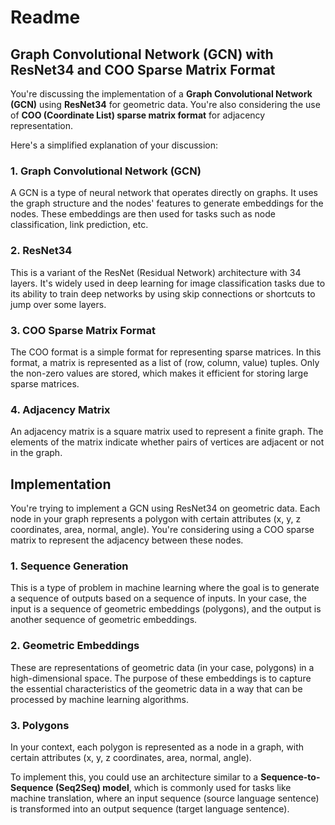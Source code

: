 # Readme

## Graph Convolutional Network (GCN) with ResNet34 and COO Sparse Matrix Format

You're discussing the implementation of a **Graph Convolutional Network (GCN)** using **ResNet34** for geometric data. You're also considering the use of **COO (Coordinate List) sparse matrix format** for adjacency representation.

Here's a simplified explanation of your discussion:

### 1. Graph Convolutional Network (GCN)

A GCN is a type of neural network that operates directly on graphs. It uses the graph structure and the nodes' features to generate embeddings for the nodes. These embeddings are then used for tasks such as node classification, link prediction, etc.

### 2. ResNet34

This is a variant of the ResNet (Residual Network) architecture with 34 layers. It's widely used in deep learning for image classification tasks due to its ability to train deep networks by using skip connections or shortcuts to jump over some layers.

### 3. COO Sparse Matrix Format

The COO format is a simple format for representing sparse matrices. In this format, a matrix is represented as a list of (row, column, value) tuples. Only the non-zero values are stored, which makes it efficient for storing large sparse matrices.

### 4. Adjacency Matrix

An adjacency matrix is a square matrix used to represent a finite graph. The elements of the matrix indicate whether pairs of vertices are adjacent or not in the graph.

## Implementation

You're trying to implement a GCN using ResNet34 on geometric data. Each node in your graph represents a polygon with certain attributes (x, y, z coordinates, area, normal, angle). You're considering using a COO sparse matrix to represent the adjacency between these nodes.

### 1. Sequence Generation

This is a type of problem in machine learning where the goal is to generate a sequence of outputs based on a sequence of inputs. In your case, the input is a sequence of geometric embeddings (polygons), and the output is another sequence of geometric embeddings.

### 2. Geometric Embeddings

These are representations of geometric data (in your case, polygons) in a high-dimensional space. The purpose of these embeddings is to capture the essential characteristics of the geometric data in a way that can be processed by machine learning algorithms.

### 3. Polygons

In your context, each polygon is represented as a node in a graph, with certain attributes (x, y, z coordinates, area, normal, angle).

To implement this, you could use an architecture similar to a **Sequence-to-Sequence (Seq2Seq) model**, which is commonly used for tasks like machine translation, where an input sequence (source language sentence) is transformed into an output sequence (target language sentence).
